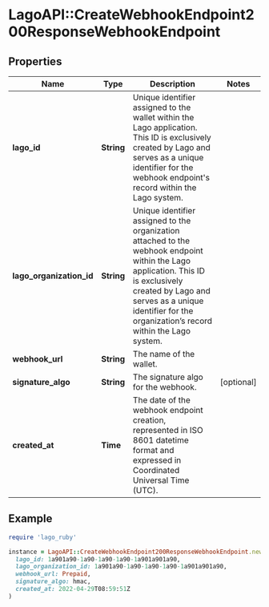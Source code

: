 # LagoAPI::CreateWebhookEndpoint200ResponseWebhookEndpoint

## Properties

| Name | Type | Description | Notes |
| ---- | ---- | ----------- | ----- |
| **lago_id** | **String** | Unique identifier assigned to the wallet within the Lago application. This ID is exclusively created by Lago and serves as a unique identifier for the webhook endpoint&#39;s record within the Lago system. |  |
| **lago_organization_id** | **String** | Unique identifier assigned to the organization attached to the webhook endpoint within the Lago application. This ID is exclusively created by Lago and serves as a unique identifier for the organization’s record within the Lago system. |  |
| **webhook_url** | **String** | The name of the wallet. |  |
| **signature_algo** | **String** | The signature algo for the webhook. | [optional] |
| **created_at** | **Time** | The date of the webhook endpoint creation, represented in ISO 8601 datetime format and expressed in Coordinated Universal Time (UTC). |  |

## Example

```ruby
require 'lago_ruby'

instance = LagoAPI::CreateWebhookEndpoint200ResponseWebhookEndpoint.new(
  lago_id: 1a901a90-1a90-1a90-1a90-1a901a901a90,
  lago_organization_id: 1a901a90-1a90-1a90-1a90-1a901a901a90,
  webhook_url: Prepaid,
  signature_algo: hmac,
  created_at: 2022-04-29T08:59:51Z
)
```

